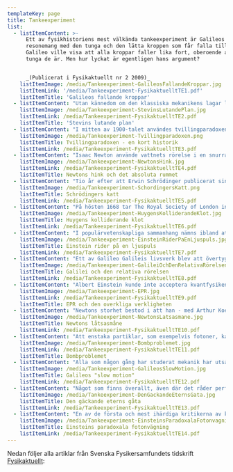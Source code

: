 ```yaml
---
templateKey: page
title: Tankeexperiment
list:
  - listItemContent: >-
      Ett av fysikhistoriens mest välkända tankeexperiment är Galileos
      resonemang med den tunga och den lätta kroppen som får falla tillsammans.
      Galileo ville visa att alla kroppar faller lika fort, oberoende av hur
      tunga de är. Men hur lyckat är egentligen hans argument? 


      _(Publicerat i Fysikaktuellt nr 2 2009)_
    listItemImage: /media/Tankeexperiment-GalileosFallandeKroppar.jpg
    listItemLink: '/media/Tankeexperiment-FysikaktuelltTE1.pdf'
    listItemTitle: 'Galileos fallande kroppar'
  - listItemContent: "Utan kännedom om den klassiska mekanikens lagar löste holländaren Stevin problem kring kroppar på lutande plan. Utgångspunkten i hans resonemang var istället evighetsmaskinen.\r\n\n_(Publicerat i Fysikaktuellt nr 3 2009)_"
    listItemImage: /media/Tankeexperiment-StevinsLutandePlan.jpg
    listItemLink: /media/Tankeexperiment-FysikaktuelltTE2.pdf    
    listItemTitle: 'Stevins lutande plan'
  - listItemContent: "I mitten av 1900-talet användes tvillingparadoxen i försök att kullkasta relativitetsteorin. Än idag är det vanligt med missuppfattningar kring tankeexperimentet med de båda tvillingarna.\r\n\n\r(Publicerat i Fysikaktuellt nr 4 2009)"
    listItemImage: /media/Tankeexperiment-Tvillingparadoxen.png
    listItemTitle: Tvillingparadoxen - en kort historik
    listItemLink: /media/Tankeexperiment-FysikaktuelltTE3.pdf        
  - listItemContent: "Isaac Newton använde vattnets rörelse i en snurrande hink som belägg för sin uppfattning är rummet är absolut. Men Ernst Mach och Albert Einstein drar helt andra slutsatser av samma tankeexperiment.\r\n\n_(Publicerat i Fysikaktuellt nr 1 2010)\r_"
    listItemImage: /media/Tankeexperiment-NewtonsHink.jpg
    listItemLink: /media/Tankeexperiment-FysikaktuelltTE4.pdf    
    listItemTitle: Newtons hink och det absoluta rummet
  - listItemContent: "Tio år efter att Erwin Schrödinger publicerat sin berömda vågekvation var han missnöjd med hur forskarvärlden såg på kvantfysiken. Det var då han skapade sitt berömda tankeexperiment, om en katt instängd i en låda tillsammans med ett radioaktivt preparat.\r\n\n(Publicerat i Fysikaktuellt nr 2 2010)"
    listItemImage: /media/Tankeexperiment-SchordingersKatt.png
    listItemTitle: Schrödingers katt
    listItemLink: /media/Tankeexperiment-FysikaktuelltTE5.pdf        
  - listItemContent: "På hösten 1668 tar The Royal Society of London initiativ till en diskussion om de naturlagar som styr kollisioner mellan kroppar. En av dem som tar sig an frågan är den holländske fysikern och matematikern Christiaan Huygens (1629 - 1695), och han gör det med hjälp av ett tankeexperiment.\r\n\n(Publicerat i Fysikaktuellt nr 3 2010)"
    listItemImage: /media/Tankeexperiment-HuygensKolliderandeKlot.jpg
    listItemTitle: Huygens kolliderande klot
    listItemLink: /media/Tankeexperiment-FysikaktuelltTE6.pdf        
  - listItemContent: "I populärvetenskapliga sammanhang nämns ibland att Einstein fantiserade om att rida på en ljuspuls. Men sällan förklaras vad han kan ha fått ut av tankeleken.\r\n\n(Publicerat i Fysikaktuellt nr 4 2010)"
    listItemImage: /media/Tankeexperiment-EinsteinRiderPaEnLjuspuls.jpg
    listItemTitle: Einstein rider på en ljuspuls
    listItemLink: /media/Tankeexperiment-FysikaktuelltTE7.pdf        
  - listItemContent: "Ett av Galileo Galileis livsverk blev att övertyga samtiden om att det är solen och inte jorden som befinner sig i vårt planetsystems centrum. Ett par tankeexperiment intar en central plats i hans argumentation.\r\n\n(Publicerat i Fysikaktuellt nr 1 2011)"
    listItemImage: /media/Tankeexperiment-GalileiOchDenRelativaRörelsen.jpg
    listItemTitle: Galilei och den relativa rörelsen
    listItemLink: /media/Tankeexperiment-FysikaktuelltTE8.pdf        
  - listItemContent: "Albert Einstein kunde inte acceptera kvantfysikens besynnerliga bild av verkligheten. Han vägrade tro att fysikens grundläggande processer skulle vara slumpmässiga eller att naturens minsta enheter skulle vara behäftade med inneboende osäkerhet.\r\n\n(Publicerat i Fysikaktuellt nr 2 2011)"
    listItemImage: /media/Tankeexperiment-EPR.jpg
    listItemLink: /media/Tankeexperiment-FysikaktuelltTE9.pdf        
    listItemTitle: EPR och den overkliga verkligheten
  - listItemContent: "Newtons storhet bestod i att han - med Arthur Koestlers ord - associerade ett fallande äpple inte med dess mogenhet utan med månens rörelse. För att förmedla sin insikt om den universella gravitationen tog han hjälp av ett par tankeexperiment.\r\n\n(Publicerat i Fysikaktuellt nr 3 2011)"
    listItemImage: /media/Tankeexperiment-NewtonsLatsasmane.jpg
    listItemTitle: Newtons låtsasmåne
    listItemLink: /media/Tankeexperiment-FysikaktuelltTE10.pdf        
  - listItemContent: "Att enstaka partiklar, som exempelvis fotoner, kan interferera med sig själva tillhör ett av kvantfysikens ofta omskrivna mysterier. Mindre välkänt är en lika häpnadsväckande som oundviklig följd av detta: den roll kontrafaktiska skeenden spelar i kvantfysiken. Ett tankeexperiment, konstruerat 1993 av Avshalom Elitzur och Lev Vaidman, belyser saken.\r\n\n(Publicerat i Fysikaktuellt nr 4 2011)"
    listItemImage: /media/Tankeexperiment-Bombproblemet.jpg
    listItemLink: /media/Tankeexperiment-FysikaktuelltTE11.pdf        
    listItemTitle: Bombproblemet
  - listItemContent: "Alla som någon gång har studerat mekanik har utsatts - kanske till leda - för lutande plan. Klossar som glider, kulor som rullar. Kroppar som rör sig nedför planet med eller utan friktion, ibland sammanlänkade med motvikter, ibland inte. Men för Galileo utgjorde det lutande planet en välkommen lösning på två besvärliga problem.\r\n\n(Publicerat i Fysikaktuellt nr 1 2012)"
    listItemImage: /media/Tankeexperiment-GalileosSlowMotion.jpg
    listItemTitle: Galileos "slow motion"
    listItemLink: /media/Tankeexperiment-FysikaktuelltTE12.pdf        
  - listItemContent: "Något som finns överallt, även där det råder perfekt vakuum. En sorts grundsubstans för själva rummet. Så föreställde sig fysiker etern under det sena 1800-talet. Men det fanns de som tvivlade.\r\n\n_(Publicerat i Fysikaktuellt nr 2 2012)\r_"
    listItemImage: /media/Tankeexperiment-DenGackandeEternsGata.jpg
    listItemTitle: Den gäckande eterns gåta
    listItemLink: /media/Tankeexperiment-FysikaktuelltTE13.pdf        
  - listItemContent: "En av de första och mest ihärdiga kritikerna av kvantfysiken var Albert Einstein. Under åren kring 1930 förde han livliga diskussioner med Niels Bohr och konstruerade flera tankeexperiment i försök att kullkasta teorin.\r\n\n(Publicerat i Fysikaktuellt nr 3 2012)"
    listItemImage: /media/Tankeexperiment-EinsteinsParadoxalaFotonvagning.jpg
    listItemTitle: Einsteins paradoxala fotonvägning
    listItemLink: /media/Tankeexperiment-FysikaktuelltTE14.pdf        
---
```

Nedan följer alla artiklar från Svenska Fysikersamfundets tidskrift [Fysikaktuellt](http://www.fysikersamfundet.se/fysikaktuellt.html):
